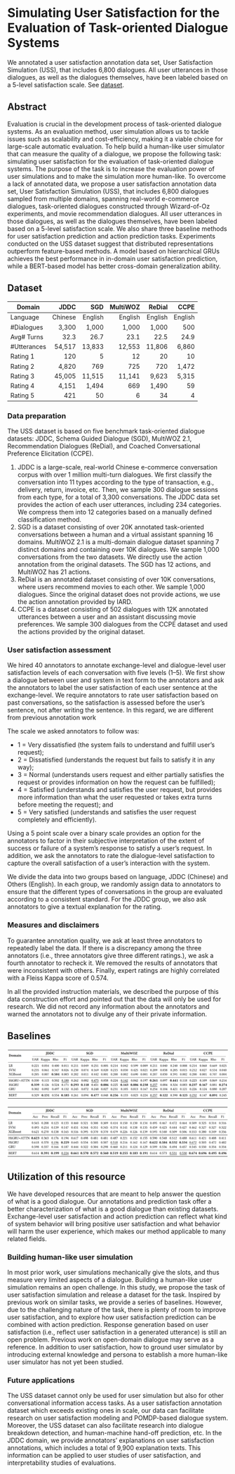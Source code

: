 # Simulating User Satisfaction for the Evaluation of Task-oriented Dialogue Systems

We annotated a user satisfaction annotation data set, User Satisfaction Simulation (USS), that includes 6,800 dialogues. All user utterances in those dialogues, as well as the dialogues themselves, have been labeled based on a 5-level satisfaction scale. See [dataset](https://github.com/sunnweiwei/user-satisfaction-simulation/tree/master/dataset).

## Abstract

Evaluation is crucial in the development process of task-oriented dialogue systems. As an evaluation method, user simulation allows us to tackle issues such as scalability and cost-efficiency, making it a viable choice for large-scale automatic evaluation. To help build a human-like user simulator that can measure the quality of a dialogue, we propose the following task: simulating user satisfaction for the evaluation of task-oriented dialogue systems. The purpose of the task is to increase the evaluation power of user simulations and to make the simulation more human-like. To overcome a lack of annotated data, we propose a user satisfaction annotation data set, User Satisfaction Simulation (USS), that includes 6,800 dialogues sampled from multiple domains, spanning real-world e-commerce dialogues, task-oriented dialogues constructed through Wizard-of-Oz experiments, and movie recommendation dialogues. All user utterances in those dialogues, as well as the dialogues themselves, have been labeled based on a 5-level satisfaction scale. We also share three baseline methods for user satisfaction prediction and action prediction tasks. Experiments conducted on the USS dataset suggest that distributed representations outperform feature-based methods. A model based on hierarchical GRUs achieves the best performance in in-domain user satisfaction prediction, while a BERT-based model has better cross-domain generalization ability.

## Dataset

| Domain      |    JDDC |     SGD | MultiWOZ |  ReDial |    CCPE |
| ----------- | ------: | ------: | -------: | ------: | ------: |
| Language    | Chinese | English |  English | English | English |
| #Dialogues  |   3,300 |   1,000 |    1,000 |   1,000 |     500 |
| Avg# Turns  |    32.3 |    26.7 |     23.1 |    22.5 |    24.9 |
| #Utterances |  54,517 |  13,833 |   12,553 |  11,806 |   6,860 |
| Rating 1    |     120 |       5 |       12 |      20 |      10 |
| Rating 2    |   4,820 |     769 |      725 |     720 |   1,472 |
| Rating 3    |  45,005 |  11,515 |   11,141 |   9,623 |   5,315 |
| Rating 4    |   4,151 |   1,494 |      669 |   1,490 |      59 |
| Rating 5    |     421 |      50 |        6 |      34 |       4 |

### Data preparation

The USS dataset is based on five benchmark task-oriented dialogue datasets: JDDC, Schema Guided Dialogue (SGD), MultiWOZ 2.1, Recommendation Dialogues (ReDial), and Coached Conversational Preference Elicitation (CCPE). 

1. JDDC is a large-scale, real-world Chinese e-commerce conversation corpus with over 1 million multi-turn dialogues. We first classify the conversation into 11 types according to the type of transaction, e.g., delivery, return, invoice, etc. Then, we sample 300 dialogue sessions from each type, for a total of 3,300 conversations. The JDDC data set provides the action of each user utterances, including 234 categories. We compress them into 12 categories based on a manually defined classification method. 
2. SGD is a dataset consisting of over 20K annotated task-oriented conversations between a human and a virtual assistant spanning 16 domains. MultiWOZ 2.1 is a multi-domain dialogue dataset spanning 7 distinct domains and containing over 10K dialogues. We sample 1,000 conversations from the two datasets. We directly use the action annotation from the original datasets. The SGD has 12 actions, and MultiWOZ has 21 actions. 
3. ReDial is an annotated dataset consisting of over 10K conversations, where users recommend movies to each other. We sample 1,000 dialogues. Since the original dataset does not provide actions, we use the action annotation provided by IARD. 
4. CCPE is a dataset consisting of 502 dialogues with 12K annotated utterances between a user and an assistant discussing movie preferences. We sample 300 dialogues from the CCPE dataset and used the actions provided by the original dataset.

### User satisfaction assessment

We hired 40 annotators to annotate exchange-level and dialogue-level user satisfaction levels of each conversation with five levels (1–5). We first show a dialogue between user and system in text form to the annotators and ask the annotators to label the user satisfaction of each user sentence at the exchange-level. We require annotators to rate user satisfaction based on past conversations, so the satisfaction is assessed before the user’s sentence, not after writing the sentence. In this regard, we are different from previous annotation work

The scale we asked annotators to follow was:

- 1 = Very dissatisfied (the system fails to understand and fulfill user’s request); 
- 2 = Dissatisfied (understands the request but fails to satisfy it in any way); 
- 3 = Normal (understands users request and either partially satisfies the request or provides information on how the request can be fulfilled); 
- 4 = Satisfied (understands and satisfies the user request, but provides more information than what the user requested or takes extra turns before meeting the request); and 
- 5 = Very satisfied (understands and satisfies the user request completely and efficiently).

Using a 5 point scale over a binary scale provides an option for the annotators to factor in their subjective interpretation of the extent of success or failure of a system’s response to satisfy a user’s request. In addition, we ask the annotators to rate the dialogue-level satisfaction to capture the overall satisfaction of a user’s interaction with the system. 

We divide the data into two groups based on language, JDDC (Chinese) and Others (English). In each group, we randomly assign data to annotators to ensure that the different types of conversations in the group are evaluated according to a consistent standard. For the JDDC group, we also ask annotators to give a textual explanation for the rating.

###  Measures and disclaimers

To guarantee annotation quality, we ask at least three annotators to repeatedly label the data. If there is a discrepancy among the three annotators (i.e., three annotators give three different ratings.), we ask a fourth annotator to recheck it. We removed the results of annotators that were inconsistent with others. Finally, expert ratings are highly correlated with a Fleiss Kappa score of 0.574. 

In all the provided instruction materials, we described the purpose of this data construction effort and pointed out that the data will only be used for research. We did not record any information about the annotators and warned the annotators not to divulge any of their private information.

## Baselines

![Performance for user satisfaction prediction. Bold face indicates the best result in terms of the corresponding metric. Underline indicates comparable results to the best one.](https://github.com/sunnweiwei/user-satisfaction-simulation/blob/master/imgs/satisfaction-prediction.png)

![ Performance for user action prediction. Bold face indicates the best result in terms of the corresponding metric. Underline indicates comparable results to the best one.](https://github.com/sunnweiwei/user-satisfaction-simulation/blob/master/imgs/action-prediction.png)

## Utilization of this resource

We have developed resources that are meant to help answer the question of what is a good dialogue. Our annotations and prediction task offer a better characterization of what is a good dialogue than existing datasets. Exchange-level user satisfaction and action prediction can reflect what kind of system behavior will bring positive user satisfaction and what behavior will harm the user experience, which makes our method applicable to many related fields.

### Building human-like user simulation

In most prior work, user simulations mechanically give the slots, and thus measure very limited aspects of a dialogue. Building a human-like user simulation remains an open challenge. In this study, we propose the task of user satisfaction simulation and release a dataset for the task. Inspired by previous work on similar tasks, we provide a series of baselines. However, due to the challenging nature of the task, there is plenty of room to improve user satisfaction, and to explore how user satisfaction prediction can be combined with action prediction. Response generation based on user satisfaction (i.e., reflect user satisfaction in a generated utterance) is still an open problem. Previous work on open-domain dialogue may serve as a reference. In addition to user satisfaction, how to ground user simulator by introducing external knowledge and persona to establish a more human-like user simulator has not yet been studied.

### Future applications

The USS dataset cannot only be used for user simulation but also for other conversational information access tasks. As a user satisfaction annotation dataset which exceeds existing ones in scale, our data can facilitate research on user satisfaction modeling and POMDP-based dialogue system. Moreover, the USS dataset can also facilitate research into dialogue breakdown detection, and human-machine hand-off prediction, etc. In the JDDC domain, we provide annotators’ explanations on user satisfaction annotations, which includes a total of 9,900 explanation texts. This information can be applied to user studies of user satisfaction, and interpretability studies of evaluations.
